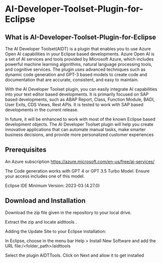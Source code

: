 # AI-Developer-Toolset-Plugin-for-Eclipse
## What is AI-Developer-Toolset-Plugin-for-Eclipse
The AI Developer Toolset(AIDT) is a plugin that enables you to use Azure Open AI capabilities in your Eclipse based developments. Azure Open AI is a set of AI services and tools provided by Microsoft Azure, which includes powerful machine learning algorithms, natural language processing tools, and cognitive services.  The plugin uses advanced techniques such as dynamic code generation and GPT-3 based models to create code and documentation that are accurate, consistent, and easy to maintain.

With the AI Developer Toolset plugin, you can easily integrate AI capabilities into your text editor based developments. It is primarily focused on SAP based developments, such as ABAP Report, Class, Function Module, BADI, User Exits, CDS Views, Rest APIs. It is tested to work with SAP based developments in the current release.

In future, it will be enhanced to work with most of the known Eclipse based development objects. The AI Developer Toolset plugin will help you create innovative applications that can automate manual tasks, make smarter business decisions, and provide more personalized customer experiences
## Prerequisites
An Azure subscription  https://azure.microsoft.com/en-us/free/ai-services/

The Code generation works with GPT 4 or GPT 3.5 Turbo Model. Ensure your access includes one of this model.

Eclipse IDE Minimum Version: 2023-03 (4.27.0)

## Download and Installation
Download the zip file given in the repository to your local drive.

Extract the zip and locate aidttools .

Adding the Update Site to your Eclipse installation:

In Eclipse, choose in the menu bar Help > Install New Software and add the URL file:/<folder_path>/aidttools

Select the plugin AIDTTools. Click on Next and allow it to get installed



